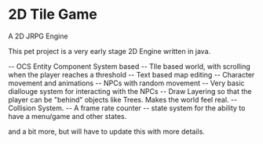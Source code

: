 # 2D Tile Game
 A 2D JRPG Engine


This pet project is a very early stage 2D Engine written in java.

-- OCS Entity Component System based
-- TIle based world, with scrolling when the player reaches a threshold
-- Text based map editing
-- Character movement and animations 
-- NPCs with random movement
-- Very basic diallouge system for interacting with the NPCs
-- Draw Layering so that the player can be "behind" objects like Trees. Makes the world feel real.
-- Collision System. 
-- A frame rate counter
-- state system for the ability to have a menu/game and other states.


and a bit more, but will have to update this with more details.